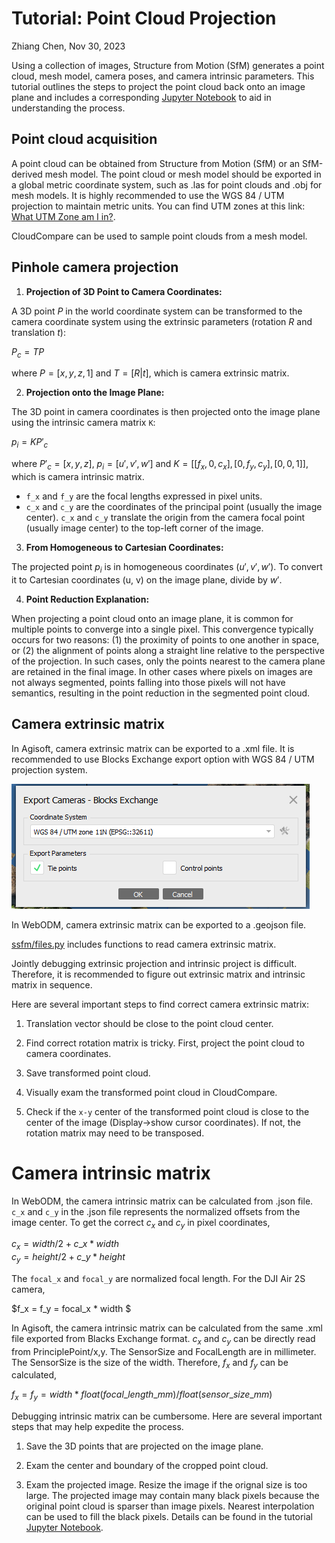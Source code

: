 # Tutorial: Point Cloud Projection

Zhiang Chen, Nov 30, 2023

Using a collection of images, Structure from Motion (SfM) generates a point cloud, mesh model, camera poses, and camera intrinsic parameters. This tutorial outlines the steps to project the point cloud back onto an image plane and includes a corresponding [Jupyter Notebook](../semantic_SfM/ssfm/projection.ipynb) to aid in understanding the process.


## Point cloud acquisition
A point cloud can be obtained from Structure from Motion (SfM) or an SfM-derived mesh model. The point cloud or mesh model should be exported in a global metric coordinate system, such as .las for point clouds and .obj for mesh models. It is highly recommended to use the WGS 84 / UTM projection to maintain metric units. You can find UTM zones at this link: [What UTM Zone am I in?](https://mangomap.com/robertyoung/maps/69585/what-utm-zone-am-i-in-#).

CloudCompare can be used to sample point clouds from a mesh model.

## Pinhole camera projection

1. **Projection of 3D Point to Camera Coordinates:**

A 3D point $P$ in the world coordinate system can be transformed to the camera coordinate system using the extrinsic parameters (rotation $R$ and translation $t$):

$P_c = TP$

where $P = [x, y, z, 1]$ and $T=[R|t]$, which is camera extrinsic matrix. 


2. **Projection onto the Image Plane:**

The 3D point in camera coordinates is then projected onto the image plane using the intrinsic camera matrix `K`: 

$p_i = KP'_c$

where $P'_c = [x, y, z]$, $p_i = [u', v', w']$ and $K = [[f_x, 0, c_x],[0, f_y, c_y],[0, 0, 1]]$, which is camera intrinsic matrix. 

- `f_x` and `f_y` are the focal lengths expressed in pixel units. 
- `c_x` and `c_y` are the coordinates of the principal point (usually the image center). `c_x` and `c_y` translate the origin from the camera focal point (usually image center) to the top-left corner of the image. 


3. **From Homogeneous to Cartesian Coordinates:**

The projected point $p_i$ is in homogeneous coordinates $(u', v', w')$. To convert it to Cartesian coordinates (u, v) on the image plane, divide by $w'$.

4. **Point Reduction Explanation:**   

When projecting a point cloud onto an image plane, it is common for multiple points to converge into a single pixel. This convergence typically occurs for two reasons: (1) the proximity of points to one another in space, or (2) the alignment of points along a straight line relative to the perspective of the projection. In such cases, only the points nearest to the camera plane are retained in the final image. In other cases where pixels on images are not always segmented, points falling into those pixels will not have semantics, resulting in the point reduction in the segmented point cloud.  


## Camera extrinsic matrix
In Agisoft, camera extrinsic matrix can be exported to a .xml file. It is recommended to use Blocks Exchange export option with WGS 84 / UTM projection system. 

![agisoft_camera_export](./images/agisoft_camera_export.PNG)

In WebODM, camera extrinsic matrix can be exported to a .geojson file. 

[ssfm/files.py](../semantic_SfM/ssfm/files.py) includes functions to read camera extrinsic matrix. 

Jointly debugging extrinsic projection and intrinsic project is difficult. Therefore, it is recommended to figure out extrinsic matrix and intrinsic matrix in sequence. 

Here are several important steps to find correct camera extrinsic matrix:

1. Translation vector should be close to the point cloud center. 

2. Find correct rotation matrix is tricky. First, project the point cloud to camera coordinates. 

3. Save transformed point cloud. 

4. Visually exam the transformed point cloud in CloudCompare. 

5. Check if the `x-y` center of the transformed point cloud is close to the center of the image (Display->show cursor coordinates). If not, the rotation matrix may need to be transposed. 

# Camera intrinsic matrix
In WebODM, the camera intrinsic matrix can be calculated from .json file. `c_x` and `c_y` in the .json file represents the normalized offsets from the image center. To get the correct $c_x$ and $c_y$ in pixel coordinates,

$c_x = width/2 + c\_x*width$  
$c_y = height/2 + c\_y*height$

The `focal_x` and `focal_y` are normalized focal length. For the DJI Air 2S camera, 

$f_x = f_y = focal\_x * width $

In Agisoft, the camera intrinsic matrix can be calculated from the same .xml file exported from Blacks Exchange format. $c_x$ and $c_y$ can be directly read from PrinciplePoint/x,y. The SensorSize and FocalLength are in millimeter. The SensorSize is the size of the width. Therefore, $f_x$ and $f_y$ can be calculated, 

$f_x = f_y = width * float(focal\_length\_mm) / float(sensor\_size\_mm)$


Debugging intrinsic matrix can be cumbersome. Here are several important steps that may help expedite the process. 

1. Save the 3D points that are projected on the image plane.

2. Exam the center and boundary of the cropped point cloud.

3. Exam the projected image. Resize the image if the orignal size is too large. The projected image may contain many black pixels because the original point cloud is sparser than image pixels. Nearest interpolation can be used to fill the black pixels. Details can be found in the tutorial [Jupyter Notebook](../semantic_SfM/ssfm/projection.ipynb). 


 